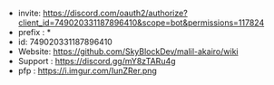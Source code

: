 -   invite: https://discord.com/oauth2/authorize?client_id=749020331187896410&scope=bot&permissions=117824
-   prefix : \*
-   id: 749020331187896410
-   Website: https://github.com/SkyBlockDev/malil-akairo/wiki
-   Support : https://discord.gg/mY8zTARu4g
-   pfp : https://i.imgur.com/IunZRer.png
